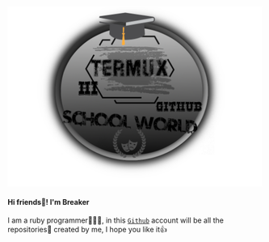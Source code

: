 ![foto](l.png)
####                     Hi friends👋! I'm Breaker
   I am a ruby ​​programmer👨🏻‍💻, in this [`Github`](https://github.com) account will be all the repositories created by me, I hope you like it👍
